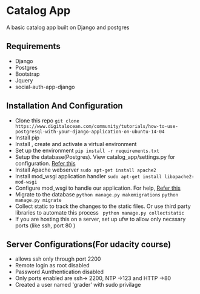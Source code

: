 # Catalog App
A basic catalog app built on Django and postgres
## Requirements
- Django
- Postgres
- Bootstrap
- Jquery
- social-auth-app-django
## Installation And Configuration
- Clone this repo
```git clone https://www.digitalocean.com/community/tutorials/how-to-use-postgresql-with-your-django-application-on-ubuntu-14-04```
- Install pip
- Install , create and activate a virtual environment
- Set up the environment
``` pip install -r requirements.txt ```
- Setup the database(Postgres). View catalog_app/settings.py for configuration. [Refer this](https://www.digitalocean.com/community/tutorials/how-to-use-postgresql-with-your-django-application-on-ubuntu-14-04)
- Install Apache webserver
```sudo apt-get install apache2```
- Install mod_wsgi application handler 
```sudo apt-get install libapache2-mod-wsgi```
- Configure mod_wsgi to handle our application. For help, [Refer this](https://docs.djangoproject.com/en/1.11/howto/deployment/wsgi/modwsgi/)
- Migrate to the database
```python manage.py makemigrations```
```python manage.py migrate```
- Collect static to track the changes to the static files. Or use third party libraries to automate this process
``` python manage.py collectstatic```
- If you are hosting this on a server, set up ufw to allow only necssary ports (like ssh, port 80 )

## Server Configurations(For udacity course)
- allows ssh only through port 2200
- Remote login as root disabled
- Password Aunthentication disabled
- Only ports enabled are ssh-> 2200, NTP ->123 and HTTP ->80
- Created a user named 'grader' with sudo privilage



